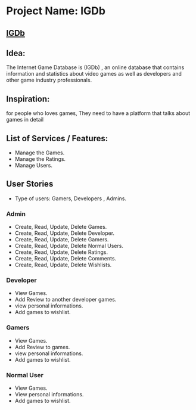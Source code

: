 # Project Name: IGDb

## [IGDb](https://sprightly-banoffee-dd3577.netlify.app/Home)

## Idea:
The Internet Game Database is (IGDb) , an online database that contains information and statistics about video games as well as developers and other game industry professionals.

## Inspiration:
for people who loves games, They need to have a platform that talks about games in detail


## List of Services / Features:

- Manage the Games.
- Manage the Ratings.
- Manage Users.


## User Stories
- Type of users: Gamers, Developers , Admins.

### Admin

- Create, Read, Update, Delete Games.
- Create, Read, Update, Delete Developer.
- Create, Read, Update, Delete Gamers.
- Create, Read, Update, Delete Normal Users.
- Create, Read, Update, Delete Ratings.
- Create, Read, Update, Delete Comments.
- Create, Read, Update, Delete Wishlists.

### Developer

- View Games.
- Add Review to another developer games.
- view personal informations.
- Add games to wishlist.

### Gamers

- View Games.
- Add Review to games.
- view personal informations.
- Add games to wishlist.

### Normal User

- View Games.
- View personal informations.
- Add games to wishlist.
